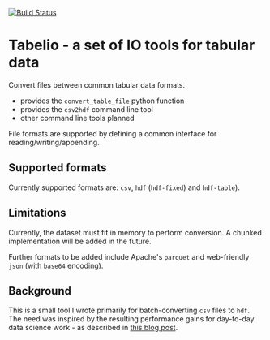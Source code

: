 [![Build Status](https://travis-ci.com/.....&branch=master)](https://travis-ci.com/...)

# Tabelio - a set of IO tools for tabular data

Convert files between common tabular data formats.

- provides the `convert_table_file` python function
- provides the `csv2hdf` command line tool
- other command line tools planned

File formats are supported by defining a common interface for reading/writing/appending.

## Supported formats

Currently supported formats are: `csv`, `hdf` (`hdf-fixed`) and `hdf-table`).

## Limitations

Currently, the dataset must fit in memory to perform conversion. A chunked implementation will be added in the future.

Further formats to be added include Apache's `parquet` and web-friendly `json` (with `base64` encoding).

## Background

This is a small tool I wrote primarily for batch-converting `csv` files to `hdf`.
The need was inspired by the resulting performance gains for day-to-day data science work - as described
in [this blog post](https://ig248.gitlab.io/post/2018-11-06-table-formats/).

